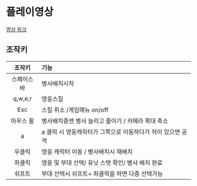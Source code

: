 # 플레이영상
[영상 링크](https://www.youtube.com/watch?v=69qTTYtvP9A)

## 조작키
|조작키|기능|
|:---:|:---|
  |스페이스바|병사배치시작|
  |q,w,e,r  | 영웅스킬|
  |Esc       |스킬 취소 /게임메뉴 on/off|
  |마우스 휠  |병사배치중엔 병사 늘리고 줄이기 / 카메라 확대 축소||
  |a | a 클릭 시 영웅캐릭터가 그쪽으로 이동하다가 적이 있으면 공격|
  |우클릭 |영웅 캐릭터 이동 / 병사배치시 재배치 |
 | 좌클릭     |영웅 및 부대 선택/ 유닛 스탯 확인/ 병사 배치 완료|
  | 쉬프트    | 부대 선택시 쉬프트+ 좌클릭을 하면 다중 선택가능|
